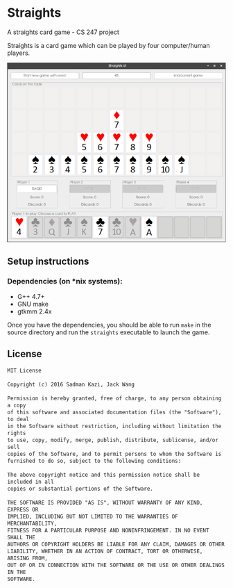 # Straights
A straights card game - CS 247 project

Straights is a card game which can be played by four computer/human players.

![Screenshot](img/Selection_010.png)

## Setup instructions
### Dependencies (on *nix systems):
* G++ 4.7+
* GNU make
* gtkmm 2.4x

Once you have the dependencies, you should be able to run `make` in the source directory and run the `straights` executable to launch the game.

## License
```
MIT License

Copyright (c) 2016 Sadman Kazi, Jack Wang

Permission is hereby granted, free of charge, to any person obtaining a copy
of this software and associated documentation files (the "Software"), to deal
in the Software without restriction, including without limitation the rights
to use, copy, modify, merge, publish, distribute, sublicense, and/or sell
copies of the Software, and to permit persons to whom the Software is
furnished to do so, subject to the following conditions:

The above copyright notice and this permission notice shall be included in all
copies or substantial portions of the Software.

THE SOFTWARE IS PROVIDED "AS IS", WITHOUT WARRANTY OF ANY KIND, EXPRESS OR
IMPLIED, INCLUDING BUT NOT LIMITED TO THE WARRANTIES OF MERCHANTABILITY,
FITNESS FOR A PARTICULAR PURPOSE AND NONINFRINGEMENT. IN NO EVENT SHALL THE
AUTHORS OR COPYRIGHT HOLDERS BE LIABLE FOR ANY CLAIM, DAMAGES OR OTHER
LIABILITY, WHETHER IN AN ACTION OF CONTRACT, TORT OR OTHERWISE, ARISING FROM,
OUT OF OR IN CONNECTION WITH THE SOFTWARE OR THE USE OR OTHER DEALINGS IN THE
SOFTWARE.

```
